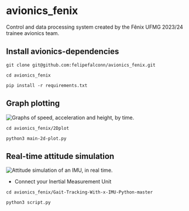 # avionics_fenix
Control and data processing system created by the Fênix UFMG 2023/24 trainee avionics team.

## Install avionics-dependencies
```
git clone git@github.com:felipefalconn/avionics_fenix.git
```
```
cd avionics_fenix
```
```
pip install -r requirements.txt
```



## Graph plotting
![Graphs of speed, acceleration and height, by time.](https://i.imgur.com/bGYhpJI.png)

```
cd avionics_fenix/2Dplot
```
```
python3 main-2d-plot.py
```

## Real-time attitude simulation
![Attitude simulation of an IMU, in real time.](https://i.imgur.com/IDNQEMN.png)

- Connect your Inertial Measurement Unit
```
cd avionics_fenix/Gait-Tracking-With-x-IMU-Python-master
```
```
python3 script.py
```
